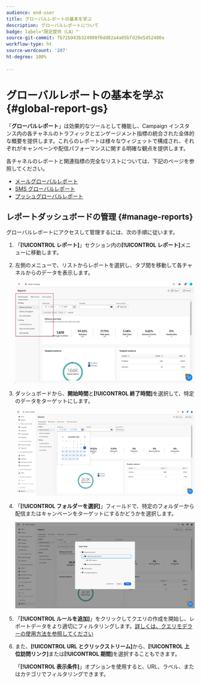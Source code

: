 ```yaml
---
audience: end-user
title: グローバルレポートの基本を学ぶ
description: グローバルレポートについて
badge: label="限定提供（LA）"
source-git-commit: fb72b943b324990f6dd82a4a05bfd28e5452480a
workflow-type: ht
source-wordcount: '207'
ht-degree: 100%

---
```



# グローバルレポートの基本を学ぶ {#global-report-gs}

「**グローバルレポート**」は効果的なツールとして機能し、Campaign インスタンス内の各チャネルのトラフィックとエンゲージメント指標の統合された全体的な概要を提供します。これらのレポートは様々なウィジェットで構成され、それぞれがキャンペーンや配信パフォーマンスに関する明確な観点を提供します。

各チャネルのレポートと関連指標の完全なリストについては、下記のページを参照してください。

* [メールグローバルレポート](global-report-email.md)
* [SMS グローバルレポート](global-report-sms.md)
* [プッシュグローバルレポート](global-report-push.md)

## レポートダッシュボードの管理 {#manage-reports}

グローバルレポートにアクセスして管理するには、次の手順に従います。

1. 「**[!UICONTROL レポート]**」セクション内の&#x200B;**[!UICONTROL レポート]**&#x200B;メニューに移動します。

1. 左側のメニューで、リストからレポートを選択し、タブ間を移動して各チャネルからのデータを表示します。

   ![](assets/global_report_manage_3.png)

1. ダッシュボードから、**開始時間**&#x200B;と&#x200B;**[!UICONTROL 終了時間]**&#x200B;を選択して、特定のデータをターゲットにします。

   ![](assets/global_report_manage_1.png)

1. 「**[!UICONTROL フォルダーを選択]**」フィールドで、特定のフォルダーから配信またはキャンペーンをターゲットにするかどうかを選択します。

   ![](assets/global_report_manage_2.png)

1. 「**[!UICONTROL ルールを追加]**」をクリックしてクエリの作成を開始し、レポートデータをより適切にフィルタリングします。[詳しくは、クエリモデラーの使用方法を参照してください](../query/query-modeler-overview.md)

1. また、**[!UICONTROL URL とクリックストリーム]**&#x200B;から、**[!UICONTROL 上位訪問リンク]**&#x200B;または&#x200B;**[!UICONTROL 期間]**&#x200B;を選択することもできます。

   「**[!UICONTROL 表示条件]**」オプションを使用すると、URL、ラベル、またはカテゴリでフィルタリングできます。
